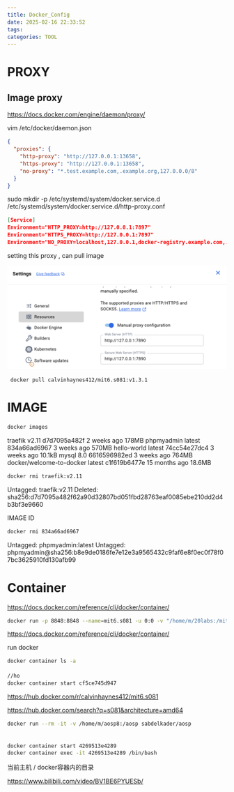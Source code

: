 ```yaml
---
title: Docker_Config
date: 2025-02-16 22:33:52
tags:
categories: TOOL
---
```


# PROXY

## Image proxy

https://docs.docker.com/engine/daemon/proxy/

vim /etc/docker/daemon.json

```json
{
  "proxies": {
    "http-proxy": "http://127.0.0.1:13658",
    "https-proxy": "http://127.0.0.1:13658",
    "no-proxy": "*.test.example.com,.example.org,127.0.0.0/8"
  }
}
```

sudo mkdir -p /etc/systemd/system/docker.service.d
/etc/systemd/system/docker.service.d/http-proxy.conf

```json
[Service]
Environment="HTTP_PROXY=http://127.0.0.1:7897"
Environment="HTTPS_PROXY=http://127.0.0.1:7897"
Environment="NO_PROXY=localhost,127.0.0.1,docker-registry.example.com,.corp"
```



setting this proxy , can pull image

![](https://raw.githubusercontent.com/BlogForMe/ImageServer/main/TOOLS/202507152253714.png)

 

```text
 docker pull calvinhaynes412/mit6.s081:v1.3.1
```

# IMAGE

```bash
docker images
```

traefik                     v2.11     d7d7095a482f   2 weeks ago     178MB
phpmyadmin                  latest    834a66ad6967   3 weeks ago     570MB
hello-world                 latest    74cc54e27dc4   3 weeks ago     10.1kB
mysql                       8.0       6616596982ed   3 weeks ago     764MB
docker/welcome-to-docker    latest    c1f619b6477e   15 months ago   18.6MB

```bash
docker rmi traefik:v2.11
```

Untagged: traefik:v2.11
Deleted: sha256:d7d7095a482f62a90d32807bd051fbd28763eaf0085ebe210dd2d4b3bf3e9660

 IMAGE ID

```bash
docker rmi 834a66ad6967
```

Untagged: phpmyadmin:latest
Untagged: phpmyadmin@sha256:b8e9de0186fe7e12e3a9565432c9faf6e8f0ec0f78f07bc3625910fd130afb99

# Container

https://docs.docker.com/reference/cli/docker/container/

```bash
docker run -p 8848:8848 --name=mit6.s081 -u 0:0 -v "/home/m/20labs:/mit6.s081" calvinhaynes412/mit6.s081:v1.3.1
```

https://docs.docker.com/reference/cli/docker/container/

run docker 

```bash
docker container ls -a

//ho
docker container start cf5ce745d947
```

https://hub.docker.com/r/calvinhaynes412/mit6.s081

https://hub.docker.com/search?q=s081&architecture=amd64

```bash
docker run --rm -it -v /home/m/aosp8:/aosp sabdelkader/aosp


docker container start 4269513e4289
docker container exec -it 4269513e4289 /bin/bash
```

当前主机 / docker容器内的目录

https://www.bilibili.com/video/BV1BE6PYUESb/
